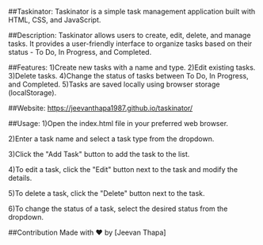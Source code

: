##Taskinator:
Taskinator is a simple task management application built with HTML, CSS, and JavaScript.

##Description:
Taskinator allows users to create, edit, delete, and manage tasks. It provides a user-friendly interface to organize tasks based on their status - To Do, In Progress, and Completed.

##Features:
1)Create new tasks with a name and type.
2)Edit existing tasks.
3)Delete tasks.
4)Change the status of tasks between To Do, In Progress, and Completed.
5)Tasks are saved locally using browser storage (localStorage).

##Website:
https://jeevanthapa1987.github.io/taskinator/

##Usage:
1)Open the index.html file in your preferred web browser.

2)Enter a task name and select a task type from the dropdown.

3)Click the "Add Task" button to add the task to the list.

4)To edit a task, click the "Edit" button next to the task and modify the details.

5)To delete a task, click the "Delete" button next to the task.

6)To change the status of a task, select the desired status from the dropdown.

##Contribution
Made with ❤️ by [Jeevan Thapa]
